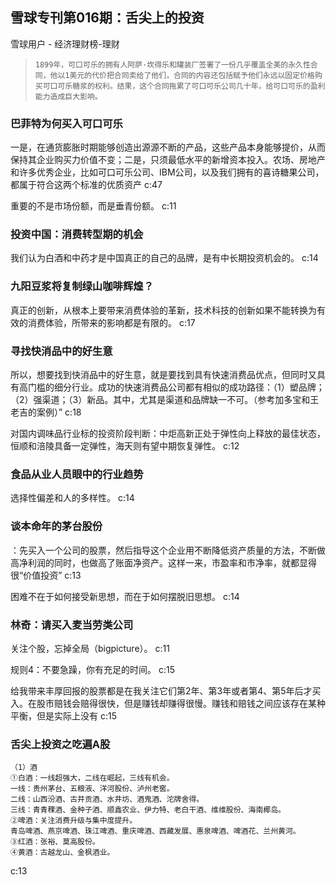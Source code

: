## 雪球专刊第016期：舌尖上的投资

雪球用户  -  经济理财榜-理财

>     1899年，可口可乐的拥有人阿萨·坎得乐和罐装厂签署了一份几乎覆盖全美的永久性合同，他以1美元的代价把合同卖给了他们，合同的内容还包括赋予他们永远以固定价格购买可口可乐糖浆的权利。结果，这个合同拖累了可口可乐公司几十年，给可口可乐的盈利能力造成巨大影响。


### 巴菲特为何买入可口可乐

一是，在通货膨胀时期能够创造出源源不断的产品，这些产品本身能够提价，从而保持其企业购买力价值不变；二是，只须最低水平的新增资本投入。农场、房地产和许多优秀企业，比如可口可乐公司、IBM公司，以及我们拥有的喜诗糖果公司，都属于符合这两个标准的优质资产 c:47

重要的不是市场份额，而是垂青份额。 c:11

### 投资中国：消费转型期的机会

我们认为白酒和中药才是中国真正的自己的品牌，是有中长期投资机会的。 c:14

### 九阳豆浆将复制绿山咖啡辉煌？

真正的创新，从根本上要带来消费体验的革新，技术科技的创新如果不能转换为有效的消费体验，所带来的影响都是有限的。 c:17

### 寻找快消品中的好生意

所以，想要找到快消品中的好生意，就是要找到具有快速消费品优点，但同时又具有高门槛的细分行业。成功的快速消费品公司都有相似的成功路径：（1）塑品牌；（2）强渠道；（3）新品。其中，尤其是渠道和品牌缺一不可。（参考加多宝和王老吉的案例）” c:18

对国内调味品行业标的投资阶段判断：中炬高新正处于弹性向上释放的最佳状态，恒顺和涪陵具备一定弹性，海天则有望中期恢复弹性。 
 c:12

### 食品从业人员眼中的行业趋势

选择性偏差和人的多样性。 c:14

### 谈本命年的茅台股份

：先买入一个公司的股票，然后指导这个企业用不断降低资产质量的方法，不断做高净利润的同时，也做高了账面净资产。这样一来，市盈率和市净率，就都显得很“价值投资” c:13

困难不在于如何接受新思想，而在于如何摆脱旧思想。 c:14

### 林奇：请买入麦当劳类公司

关注个股，忘掉全局（bigpicture）。 c:11

规则4：不要急躁，你有充足的时间。 c:15

给我带来丰厚回报的股票都是在我关注它们第2年、第3年或者第4、第5年后才买入。在股市赔钱会赔得很快，但是赚钱却赚得很慢。赚钱和赔钱之间应该存在某种平衡，但是实际上没有 c:15

### 舌尖上投资之吃遍A股

    （1）酒 
    ①白酒：一线超强大，二线在崛起，三线有机会。 
    一线：贵州茅台、五粮液、洋河股份、泸州老窖。 
    二线：山西汾酒、古井贡酒、水井坊、酒鬼酒、沱牌舍得。 
    三线：青青稞酒、金种子酒、顺鑫农业、伊力特、老白干酒、维维股份、海南椰岛。 
    ②啤酒：关注消费升级与集中度提升。 
    青岛啤酒、燕京啤酒、珠江啤酒、重庆啤酒、西藏发展、惠泉啤酒、啤酒花、兰州黄河。 
    ③红酒：张裕、莫高股份。 
    ④黄酒：古越龙山、金枫酒业。 
 c:13